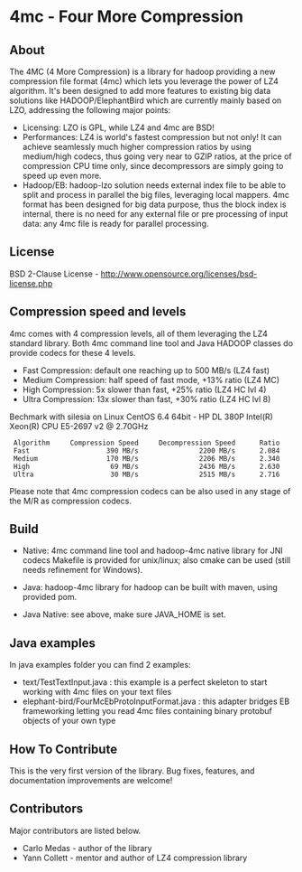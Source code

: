 # 4mc - Four More Compression

## About

The 4MC (4 More Compression) is a library for hadoop providing a new compression file format (4mc) which lets you leverage the power of LZ4 algorithm. It's been designed to add more features to existing big data solutions like HADOOP/ElephantBird which are currently mainly based on LZO, addressing the following major points:
* Licensing: LZO is GPL, while LZ4 and 4mc are BSD!
* Performances: LZ4 is world's fastest compression but not only! It can achieve seamlessly much higher compression ratios by using medium/high codecs, thus going very near to GZIP ratios, at the price of compression CPU time only, since decompressors are simply going to speed up even more. 
* Hadoop/EB: hadoop-lzo solution needs external index file to be able to split and process in parallel the big files, leveraging local mappers. 4mc format has been designed for big data purpose, thus the block index is internal, there is no need for any external file or pre processing of input data: any 4mc file is ready for parallel processing.

## License

BSD 2-Clause License - http://www.opensource.org/licenses/bsd-license.php

## Compression speed and levels

4mc comes with 4 compression levels, all of them leveraging the LZ4 standard library. Both 4mc command line tool and Java HADOOP classes do provide codecs for these 4 levels.
* Fast Compression: default one reaching up to 500 MB/s (LZ4 fast)
* Medium Compression: half speed of fast mode, +13% ratio (LZ4 MC)
* High Compression: 5x slower than fast, +25% ratio (LZ4 HC lvl 4)
* Ultra Compression: 13x slower than fast, +30% ratio (LZ4 HC lvl 8) 

Bechmark with silesia on Linux CentOS 6.4 64bit - HP DL 380P Intel(R) Xeon(R) CPU E5-2697 v2 @ 2.70GHz
```
 Algorithm     Compression Speed     Decompression Speed      Ratio
 Fast                   390 MB/s               2200 MB/s      2.084
 Medium                 170 MB/s               2206 MB/s      2.340
 High                    69 MB/s               2436 MB/s      2.630
 Ultra                   30 MB/s               2515 MB/s      2.716
```
Please note that 4mc compression codecs can be also used in any stage of the M/R as compression codecs.

## Build

* Native: 4mc command line tool and hadoop-4mc native library for JNI codecs
  Makefile is provided for unix/linux; also cmake can be used (still needs refinement for Windows).

* Java: hadoop-4mc library for hadoop can be built with maven, using provided pom.
* Java Native: see above, make sure JAVA_HOME is set.

## Java examples

In java examples folder you can find 2 examples:
* text/TestTextInput.java : this example is a perfect skeleton to start working with 4mc files on your text files
* elephant-bird/FourMcEbProtoInputFormat.java : this adapter bridges EB frameworking letting you read 4mc files containing binary protobuf objects of your own type

## How To Contribute

This is the very first version of the library. Bug fixes, features, and documentation improvements are welcome!

## Contributors

Major contributors are listed below.

* Carlo Medas - author of the library
* Yann Collett - mentor and author of LZ4 compression library
